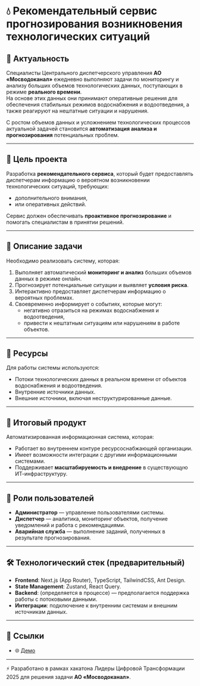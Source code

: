 # 💧 Рекомендательный сервис прогнозирования возникновения технологических ситуаций

## 📌 Актуальность

Специалисты Центрального диспетчерского управления **АО «Мосводоканал»** ежедневно выполняют задачи по мониторингу и анализу больших объемов технологических данных, поступающих в режиме **реального времени**.  
На основе этих данных они принимают оперативные решения для обеспечения стабильных режимов водоснабжения и водоотведения, а также реагируют на нештатные ситуации и нарушения.

С ростом объемов данных и усложнением технологических процессов актуальной задачей становится **автоматизация анализа и прогнозирования** потенциальных проблем.

---

## 🎯 Цель проекта

Разработка **рекомендательного сервиса**, который будет предоставлять диспетчерам информацию о вероятном возникновении технологических ситуаций, требующих:

- дополнительного внимания,
- или оперативных действий.

Сервис должен обеспечивать **проактивное прогнозирование** и помогать специалистам в принятии решений.

---

## 📝 Описание задачи

Необходимо реализовать систему, которая:

1. Выполняет автоматический **мониторинг и анализ** больших объемов данных в режиме онлайн.
2. Прогнозирует потенциальные ситуации и выявляет **условия риска**.
3. Интерактивно предоставляет диспетчерам информацию о вероятных проблемах.
4. Своевременно информирует о событиях, которые могут:
   - негативно отразиться на режимах водоснабжения и водоотведения,
   - привести к нештатным ситуациям или нарушениям в работе объектов.

---

## 📂 Ресурсы

Для работы системы используются:

- Потоки технологических данных в реальном времени от объектов водоснабжения и водоотведения.
- Внутренние источники данных.
- Внешние источники, включая неструктурированные данные.

---

## 🚀 Итоговый продукт

Автоматизированная информационная система, которая:

- Работает во внутреннем контуре ресурсоснабжающей организации.
- Имеет возможности интеграции с другими информационными системами.
- Поддерживает **масштабируемость и внедрение** в существующую ИТ-инфраструктуру.

---

## 👥 Роли пользователей

- **Администратор** — управление пользователями системы.
- **Диспетчер** — аналитика, мониторинг объектов, получение уведомлений и работа с рекомендациями.
- **Аварийная служба** — выполнение заданий, полученных в результате прогнозирования.

---

## 🛠️ Технологический стек (предварительный)

- **Frontend**: Next.js (App Router), TypeScript, TailwindCSS, Ant Design.
- **State Management**: Zustand, React Query.
- **Backend**: (определяется в процессе) — предполагается поддержка работы с потоковыми данными.
- **Интеграции**: подключение к внутренним системам и внешним источникам данных.

---

## 🔗 Ссылки

- 🌐 [Демо](https://lct02.vercel.app/)

---

⚡️ Разработано в рамках хакатона Лидеры Цифровой Трансформации 2025 для решения задачи **АО «Мосводоканал»**.
